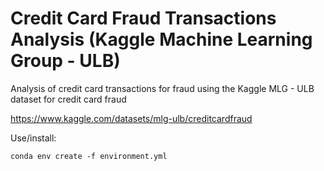 # Credit Card Fraud Transactions Analysis (Kaggle Machine Learning Group - ULB)

Analysis of credit card transactions for fraud using the Kaggle MLG - ULB dataset for credit card fraud

https://www.kaggle.com/datasets/mlg-ulb/creditcardfraud

Use/install:
```
conda env create -f environment.yml
```
